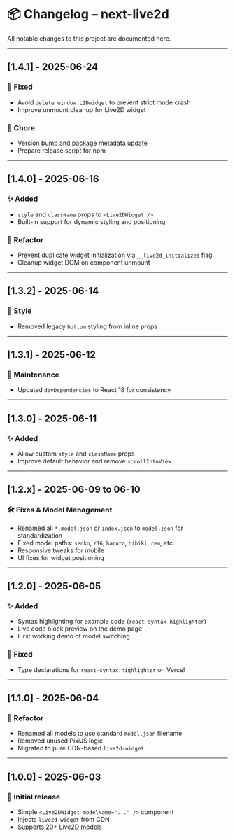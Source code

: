 # 📦 Changelog – next-live2d

All notable changes to this project are documented here.

---

## [1.4.1] - 2025-06-24

### 🐛 Fixed
- Avoid `delete window.L2Dwidget` to prevent strict mode crash
- Improve unmount cleanup for Live2D widget

### 🧹 Chore
- Version bump and package metadata update
- Prepare release script for npm

---

## [1.4.0] - 2025-06-16

### ✨ Added
- `style` and `className` props to `<Live2DWidget />`
- Built-in support for dynamic styling and positioning

### 🧼 Refactor
- Prevent duplicate widget initialization via `__live2d_initialized` flag
- Cleanup widget DOM on component unmount

---

## [1.3.2] - 2025-06-14

### 🧼 Style
- Removed legacy `bottom` styling from inline props

---

## [1.3.1] - 2025-06-12

### 🧱 Maintenance
- Updated `devDependencies` to React 18 for consistency

---

## [1.3.0] - 2025-06-11

### ✨ Added
- Allow custom `style` and `className` props
- Improve default behavior and remove `scrollIntoView`

---

## [1.2.x] - 2025-06-09 to 06-10

### 🛠 Fixes & Model Management
- Renamed all `*.model.json` or `index.json` to `model.json` for standardization
- Fixed model paths: `senko`, `z16`, `haruto`, `hibiki`, `rem`, etc.
- Responsive tweaks for mobile
- UI fixes for widget positioning

---

## [1.2.0] - 2025-06-05

### ✨ Added
- Syntax highlighting for example code (`react-syntax-highlighter`)
- Live code block preview on the demo page
- First working demo of model switching

### 🐛 Fixed
- Type declarations for `react-syntax-highlighter` on Vercel

---

## [1.1.0] - 2025-06-04

### 🧼 Refactor
- Renamed all models to use standard `model.json` filename
- Removed unused PixiJS logic
- Migrated to pure CDN-based `live2d-widget`

---

## [1.0.0] - 2025-06-03

### 🐣 Initial release
- Simple `<Live2DWidget modelName="..." />` component
- Injects `live2d-widget` from CDN
- Supports 20+ Live2D models
